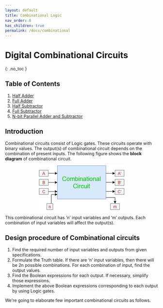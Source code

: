```yaml
---
layout: default
title: Combinational Logic
nav_order: 8
has_children: true
permalink: /docs/combinational
---
```

# Digital Combinational Circuits
{: .no_toc }

## Table of Contents

1. [Half Adder](https://learn.circuitverse.org/docs/Combinational/half_adder.html)
1. [Full Adder](https://learn.circuitverse.org/docs/Combinational/full_adder.html)
1. [Half Subtractor](https://learn.circuitverse.org/docs/Combinational/half_sub.html)
1. [Full Subtractor](https://learn.circuitverse.org/docs/Combinational/full_sub.html)
1. [N-bit Parallel Adder and Subtractor](https://learn.circuitverse.org/docs/Combinational/N-Bit%20Parallel%20Adder%20&%20Subtractor.html)

## Introduction

Combinational circuits consist of Logic gates. These circuits operate with binary values. The output(s) of combinational circuit depends on the combination of present inputs. The following figure shows the **block diagram** of combinational circuit.

<div style="text-align:center"><img src="../../assets/images/combinational1.jpg" /></div>

This combinational circuit has ‘n’ input variables and ‘m’ outputs. Each combination of input variables will affect the output(s).


## Design procedure of Combinational circuits

1.  Find the required number of input variables and outputs from given specifications.   
1.  Formulate the Truth table. If there are ‘n’ input variables, then there will be 2n possible combinations. For each combination of input, find the output values.   
1.  Find the Boolean expressions for each output. If necessary, simplify those expressions.   
1.  Implement the above Boolean expressions corresponding to each output by using Logic gates.
   
   
We're going to elaborate few important combinational circuits as follows.

